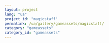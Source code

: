 ```yaml
---
layout: project
lang: "ua"
project_id: "magicstaff"
permalink: /ua/gallery/gameassets/magicstaff/
category: "gameassets"
category_id: "gameassets"
---
```

